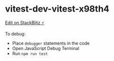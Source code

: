 # vitest-dev-vitest-x98th4

[Edit on StackBlitz ⚡️](https://stackblitz.com/edit/vitest-dev-vitest-x98th4)

To debug:

- Place `debugger` statements in the code
- Open JavaScript Debug Terminal
- Run `npm run test`
